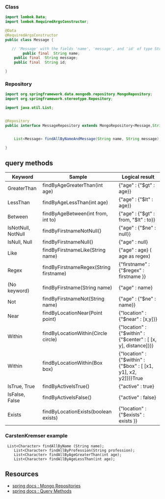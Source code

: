 
### Class 

```java
import lombok.Data;
import lombok.RequiredArgsConstructor;

@Data
@RequiredArgsConstructor
public class Message {

   // 'Message' with the fields 'name', 'message', and 'id' of type String.
        public final  String name;
    public final  String message;
    public final  String id;

}
```

### Repository
```java
import org.springframework.data.mongodb.repository.MongoRepository;
import org.springframework.stereotype.Repository;

import java.util.List;


@Repository
public interface MessageRepository extends MongoRepository<Message,String> {


    List<Message> findAllByNameAndMessage(String name, String message);

}
```

## query methods


| Keyword  |  Sample |  Logical result |  
|---|---|---|
| GreaterThan  | findByAgeGreaterThan(int age)   | {"age" : {"$gt" : age}}  |
| LessThan  |  findByAgeLessThan(int age) |  {"age" : {"$lt" : age}} |
| Between  |  findByAgeBetween(int from, int to) |  {"age" : {"$gt" : from, "$lt" : to}} |
|IsNotNull, NotNull |	findByFirstnameNotNull() |	{"age" : {"$ne" : null}} |
|IsNull, Null |	findByFirstnameNull() |	{"age" : null} |
|Like |	findByFirstnameLike(String name) |	{"age" : age} ( age as regex) |
|Regex |	findByFirstnameRegex(String firstname) |	{"firstname" : {"$regex" : firstname }} |
|(No keyword)|	findByFirstname(String name)|	{"age" : name}|
|Not|	findByFirstnameNot(String name)|	{"age" : {"$ne" : name}}|
|Near|	findByLocationNear(Point point)|	{"location" : {"$near" : [x,y]}}|
|Within|	findByLocationWithin(Circle circle)|	{"location" : {"$within" : {"$center" : [ [x, y], distance]}}}|
|Within|	findByLocationWithin(Box box)|	{"location" : {"$within" : {"$box" : [ [x1, y1], x2, y2]}}}True|
|IsTrue, True|	findByActiveIsTrue()|	{"active" : true}|
|IsFalse, False|	findByActiveIsFalse()	|{"active" : false}|
|Exists|	findByLocationExists(boolean exists)	|{"location" : {"$exists" : exists }}|



### CarstenKremser example 
```jave
 List<Character> findAllByName (String name);
    List<Character> findAllByProfession(String profession);
    List<Character> findAllByAgeGreaterThan(int age);
    List<Character> findAllByAgeLessThan(int age);
```

## Resources

- [spring docs : Mongo Repositories](https://docs.spring.io/spring-data/mongodb/docs/1.2.0.RELEASE/reference/html/mongo.repositories.html)
- [spring docs : Query Methods](https://docs.spring.io/spring-data/jpa/reference/jpa/query-methods.html)
